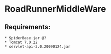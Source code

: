 RoadRunnerMiddleWare
====================

Requirements:
-------------

	* SpiderBase.jar @?
	* Tomcat 7.0.22
	* servlet-api-3.0.20090124.jar
